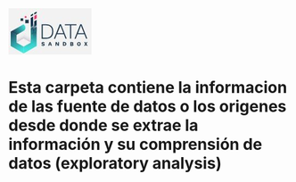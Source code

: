 <img src="/App/logdat.JPG" alt="My cool logo"/>

# Esta carpeta contiene la informacion de las fuente de datos o los origenes desde donde se extrae la información y su comprensión de datos (exploratory analysis)


